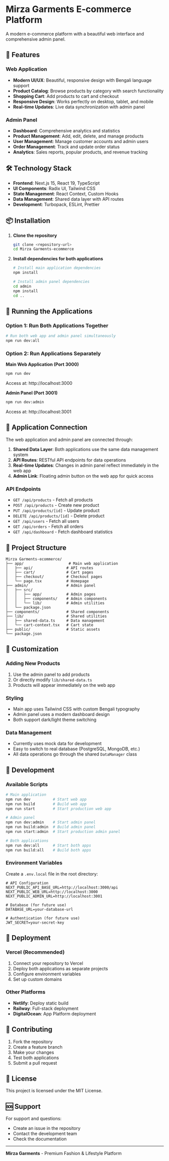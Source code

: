 # Mirza Garments E-commerce Platform

A modern e-commerce platform with a beautiful web interface and comprehensive admin panel.

## 🚀 Features

### Web Application
- **Modern UI/UX**: Beautiful, responsive design with Bengali language support
- **Product Catalog**: Browse products by category with search functionality
- **Shopping Cart**: Add products to cart and checkout
- **Responsive Design**: Works perfectly on desktop, tablet, and mobile
- **Real-time Updates**: Live data synchronization with admin panel

### Admin Panel
- **Dashboard**: Comprehensive analytics and statistics
- **Product Management**: Add, edit, delete, and manage products
- **User Management**: Manage customer accounts and admin users
- **Order Management**: Track and update order status
- **Analytics**: Sales reports, popular products, and revenue tracking

## 🛠️ Technology Stack

- **Frontend**: Next.js 15, React 19, TypeScript
- **UI Components**: Radix UI, Tailwind CSS
- **State Management**: React Context, Custom Hooks
- **Data Management**: Shared data layer with API routes
- **Development**: Turbopack, ESLint, Prettier

## 📦 Installation

1. **Clone the repository**
   ```bash
   git clone <repository-url>
   cd Mirza Garments-ecommerce
   ```

2. **Install dependencies for both applications**
   ```bash
   # Install main application dependencies
   npm install
   
   # Install admin panel dependencies
   cd admin
   npm install
   cd ..
   ```

## 🚀 Running the Applications

### Option 1: Run Both Applications Together
```bash
# Run both web app and admin panel simultaneously
npm run dev:all
```

### Option 2: Run Applications Separately

**Main Web Application (Port 3000)**
```bash
npm run dev
```
Access at: http://localhost:3000

**Admin Panel (Port 3001)**
```bash
npm run dev:admin
```
Access at: http://localhost:3001

## 🔗 Application Connection

The web application and admin panel are connected through:

1. **Shared Data Layer**: Both applications use the same data management system
2. **API Routes**: RESTful API endpoints for data operations
3. **Real-time Updates**: Changes in admin panel reflect immediately in the web app
4. **Admin Link**: Floating admin button on the web app for quick access

### API Endpoints

- `GET /api/products` - Fetch all products
- `POST /api/products` - Create new product
- `PUT /api/products/[id]` - Update product
- `DELETE /api/products/[id]` - Delete product
- `GET /api/users` - Fetch all users
- `GET /api/orders` - Fetch all orders
- `GET /api/dashboard` - Fetch dashboard statistics

## 📁 Project Structure

```
Mirza Garments-ecommerce/
├── app/                    # Main web application
│   ├── api/               # API routes
│   ├── cart/              # Cart pages
│   ├── checkout/          # Checkout pages
│   └── page.tsx           # Homepage
├── admin/                 # Admin panel
│   ├── src/
│   │   ├── app/           # Admin pages
│   │   ├── components/    # Admin components
│   │   └── lib/           # Admin utilities
│   └── package.json
├── components/            # Shared components
├── lib/                   # Shared utilities
│   ├── shared-data.ts     # Data management
│   └── cart-context.tsx   # Cart state
├── public/                # Static assets
└── package.json
```

## 🎨 Customization

### Adding New Products
1. Use the admin panel to add products
2. Or directly modify `lib/shared-data.ts`
3. Products will appear immediately on the web app

### Styling
- Main app uses Tailwind CSS with custom Bengali typography
- Admin panel uses a modern dashboard design
- Both support dark/light theme switching

### Data Management
- Currently uses mock data for development
- Easy to switch to real database (PostgreSQL, MongoDB, etc.)
- All data operations go through the shared `DataManager` class

## 🔧 Development

### Available Scripts

```bash
# Main application
npm run dev          # Start web app
npm run build        # Build web app
npm run start        # Start production web app

# Admin panel
npm run dev:admin    # Start admin panel
npm run build:admin  # Build admin panel
npm run start:admin  # Start production admin panel

# Both applications
npm run dev:all      # Start both apps
npm run build:all    # Build both apps
```

### Environment Variables

Create a `.env.local` file in the root directory:

```env
# API Configuration
NEXT_PUBLIC_API_BASE_URL=http://localhost:3000/api
NEXT_PUBLIC_WEB_URL=http://localhost:3000
NEXT_PUBLIC_ADMIN_URL=http://localhost:3001

# Database (for future use)
DATABASE_URL=your-database-url

# Authentication (for future use)
JWT_SECRET=your-secret-key
```

## 🚀 Deployment

### Vercel (Recommended)
1. Connect your repository to Vercel
2. Deploy both applications as separate projects
3. Configure environment variables
4. Set up custom domains

### Other Platforms
- **Netlify**: Deploy static build
- **Railway**: Full-stack deployment
- **DigitalOcean**: App Platform deployment

## 🤝 Contributing

1. Fork the repository
2. Create a feature branch
3. Make your changes
4. Test both applications
5. Submit a pull request

## 📄 License

This project is licensed under the MIT License.

## 🆘 Support

For support and questions:
- Create an issue in the repository
- Contact the development team
- Check the documentation

---

**Mirza Garments** - Premium Fashion & Lifestyle Platform
